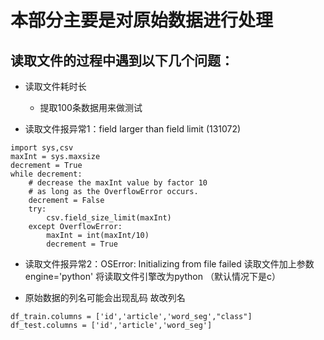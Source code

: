 # 本部分主要是对原始数据进行处理
## 读取文件的过程中遇到以下几个问题：

* 读取文件耗时长
    * 提取100条数据用来做测试 
    
* 读取文件报异常1：field larger than field limit (131072)
```
import sys,csv
maxInt = sys.maxsize
decrement = True
while decrement:
    # decrease the maxInt value by factor 10
    # as long as the OverflowError occurs.
    decrement = False
    try:
        csv.field_size_limit(maxInt)
    except OverflowError:
        maxInt = int(maxInt/10)
        decrement = True
```

* 读取文件报异常2：OSError: Initializing from file failed
    读取文件加上参数 engine='python' 将读取文件引擎改为python （默认情况下是c）
    
* 原始数据的列名可能会出现乱码
    故改列名
```
df_train.columns = ['id','article','word_seg',"class"]
df_test.columns = ['id','article','word_seg'] 
```
   
